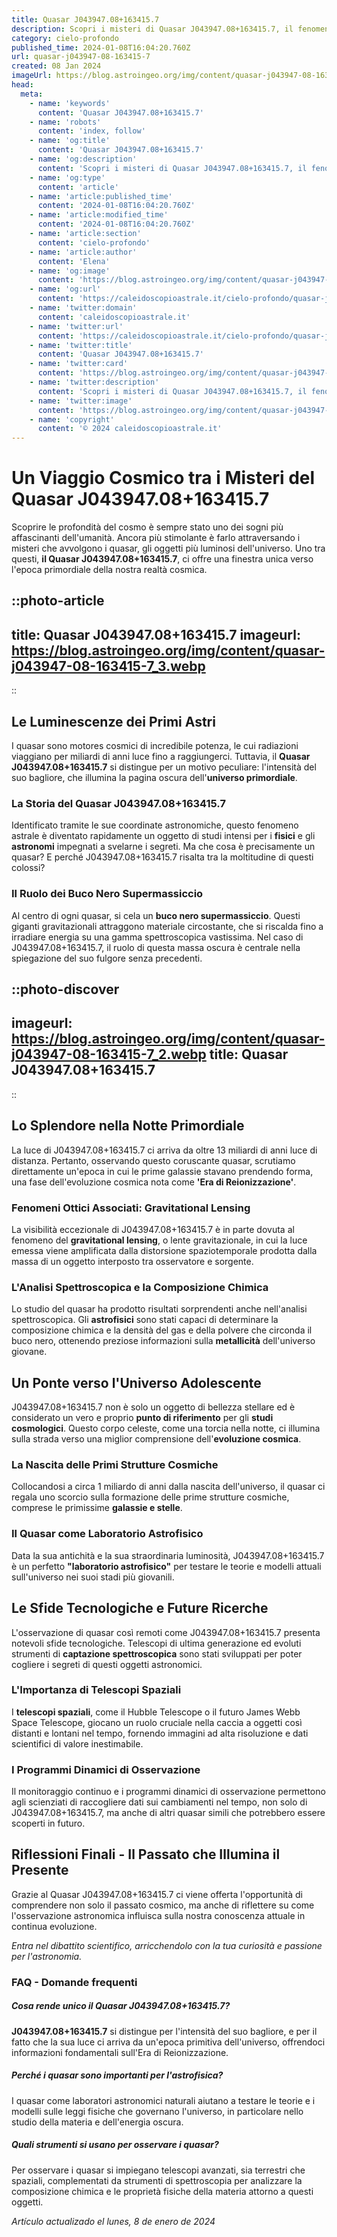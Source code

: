 ```yaml
---
title: Quasar J043947.08+163415.7
description: Scopri i misteri di Quasar J043947.08+163415.7, il fenomeno cosmico lontano e luminoso. Leggi il nostro blog per le ultime scoperte!
category: cielo-profondo
published_time: 2024-01-08T16:04:20.760Z
url: quasar-j043947-08-163415-7
created: 08 Jan 2024
imageUrl: https://blog.astroingeo.org/img/content/quasar-j043947-08-163415-7_3.webp
head:
  meta:
    - name: 'keywords'
      content: 'Quasar J043947.08+163415.7'
    - name: 'robots'
      content: 'index, follow'
    - name: 'og:title'
      content: 'Quasar J043947.08+163415.7'
    - name: 'og:description'
      content: 'Scopri i misteri di Quasar J043947.08+163415.7, il fenomeno cosmico lontano e luminoso. Leggi il nostro blog per le ultime scoperte!'
    - name: 'og:type'
      content: 'article'
    - name: 'article:published_time'
      content: '2024-01-08T16:04:20.760Z'
    - name: 'article:modified_time'
      content: '2024-01-08T16:04:20.760Z'
    - name: 'article:section'
      content: 'cielo-profondo'
    - name: 'article:author'
      content: 'Elena'
    - name: 'og:image'
      content: 'https://blog.astroingeo.org/img/content/quasar-j043947-08-163415-7_3.webp'
    - name: 'og:url'
      content: 'https://caleidoscopioastrale.it/cielo-profondo/quasar-j043947-08-163415-7'
    - name: 'twitter:domain'
      content: 'caleidoscopioastrale.it'
    - name: 'twitter:url'
      content: 'https://caleidoscopioastrale.it/cielo-profondo/quasar-j043947-08-163415-7'
    - name: 'twitter:title'
      content: 'Quasar J043947.08+163415.7'
    - name: 'twitter:card'
      content: 'https://blog.astroingeo.org/img/content/quasar-j043947-08-163415-7_3.webp'
    - name: 'twitter:description'
      content: 'Scopri i misteri di Quasar J043947.08+163415.7, il fenomeno cosmico lontano e luminoso. Leggi il nostro blog per le ultime scoperte!'
    - name: 'twitter:image'
      content: 'https://blog.astroingeo.org/img/content/quasar-j043947-08-163415-7_3.webp'
    - name: 'copyright'
      content: '© 2024 caleidoscopioastrale.it'
---
```

# Un Viaggio Cosmico tra i Misteri del Quasar J043947.08+163415.7

Scoprire le profondità del cosmo è sempre stato uno dei sogni più affascinanti dell'umanità. Ancora più stimolante è farlo attraversando i misteri che avvolgono i quasar, gli oggetti più luminosi dell'universo. Uno tra questi, **il Quasar J043947.08+163415.7**, ci offre una finestra unica verso l'epoca primordiale della nostra realtà cosmica.

::photo-article
---
title: Quasar J043947.08+163415.7
imageurl: https://blog.astroingeo.org/img/content/quasar-j043947-08-163415-7_3.webp
---
::

## Le Luminescenze dei Primi Astri

I quasar sono motores cosmici di incredibile potenza, le cui radiazioni viaggiano per miliardi di anni luce fino a raggiungerci. Tuttavia, il **Quasar J043947.08+163415.7** si distingue per un motivo peculiare: l'intensità del suo bagliore, che illumina la pagina oscura dell'**universo primordiale**.

### La Storia del Quasar J043947.08+163415.7

Identificato tramite le sue coordinate astronomiche, questo fenomeno astrale è diventato rapidamente un oggetto di studi intensi per i **fisici** e gli **astronomi** impegnati a svelarne i segreti. Ma che cosa è precisamente un quasar? E perché J043947.08+163415.7 risalta tra la moltitudine di questi colossi?

### Il Ruolo dei Buco Nero Supermassiccio

Al centro di ogni quasar, si cela un **buco nero supermassiccio**. Questi giganti gravitazionali attraggono materiale circostante, che si riscalda fino a irradiare energia su una gamma spettroscopica vastissima. Nel caso di J043947.08+163415.7, il ruolo di questa massa oscura è centrale nella spiegazione del suo fulgore senza precedenti.

::photo-discover
---
imageurl: https://blog.astroingeo.org/img/content/quasar-j043947-08-163415-7_2.webp
title: Quasar J043947.08+163415.7
---
::

## Lo Splendore nella Notte Primordiale

La luce di J043947.08+163415.7 ci arriva da oltre 13 miliardi di anni luce di distanza. Pertanto, osservando questo coruscante quasar, scrutiamo direttamente un'epoca in cui le prime galassie stavano prendendo forma, una fase dell'evoluzione cosmica nota come **'Era di Reionizzazione'**.

### Fenomeni Ottici Associati: Gravitational Lensing

La visibilità eccezionale di J043947.08+163415.7 è in parte dovuta al fenomeno del **gravitational lensing**, o lente gravitazionale, in cui la luce emessa viene amplificata dalla distorsione spaziotemporale prodotta dalla massa di un oggetto interposto tra osservatore e sorgente.

### L'Analisi Spettroscopica e la Composizione Chimica

Lo studio del quasar ha prodotto risultati sorprendenti anche nell'analisi spettroscopica. Gli **astrofisici** sono stati capaci di determinare la composizione chimica e la densità del gas e della polvere che circonda il buco nero, ottenendo preziose informazioni sulla **metallicità** dell'universo giovane.

## Un Ponte verso l'Universo Adolescente

J043947.08+163415.7 non è solo un oggetto di bellezza stellare ed è considerato un vero e proprio **punto di riferimento** per gli **studi cosmologici**. Questo corpo celeste, come una torcia nella notte, ci illumina sulla strada verso una miglior comprensione dell'**evoluzione cosmica**.

### La Nascita delle Primi Strutture Cosmiche

Collocandosi a circa 1 miliardo di anni dalla nascita dell'universo, il quasar ci regala uno scorcio sulla formazione delle prime strutture cosmiche, comprese le primissime **galassie e stelle**.

### Il Quasar come Laboratorio Astrofisico

Data la sua antichità e la sua straordinaria luminosità, J043947.08+163415.7 è un perfetto **"laboratorio astrofisico"** per testare le teorie e modelli attuali sull'universo nei suoi stadi più giovanili.

## Le Sfide Tecnologiche e Future Ricerche

L'osservazione di quasar così remoti come J043947.08+163415.7 presenta notevoli sfide tecnologiche. Telescopi di ultima generazione ed evoluti strumenti di **captazione spettroscopica** sono stati sviluppati per poter cogliere i segreti di questi oggetti astronomici.

### L'Importanza di Telescopi Spaziali

I **telescopi spaziali**, come il Hubble Telescope o il futuro James Webb Space Telescope, giocano un ruolo cruciale nella caccia a oggetti così distanti e lontani nel tempo, fornendo immagini ad alta risoluzione e dati scientifici di valore inestimabile.

### I Programmi Dinamici di Osservazione

Il monitoraggio continuo e i programmi dinamici di osservazione permettono agli scienziati di raccogliere dati sui cambiamenti nel tempo, non solo di J043947.08+163415.7, ma anche di altri quasar simili che potrebbero essere scoperti in futuro.

## Riflessioni Finali - Il Passato che Illumina il Presente

Grazie al Quasar J043947.08+163415.7 ci viene offerta l'opportunità di comprendere non solo il passato cosmico, ma anche di riflettere su come l'osservazione astronomica influisca sulla nostra conoscenza attuale in continua evoluzione.

*Entra nel dibattito scientifico, arricchendolo con la tua curiosità e passione per l'astronomia.*

### FAQ - Domande frequenti

##### Cosa rende unico il Quasar J043947.08+163415.7?
**J043947.08+163415.7** si distingue per l'intensità del suo bagliore, e per il fatto che la sua luce ci arriva da un'epoca primitiva dell'universo, offrendoci informazioni fondamentali sull'Era di Reionizzazione.

##### Perché i quasar sono importanti per l'astrofisica?
I quasar come laboratori astronomici naturali aiutano a testare le teorie e i modelli sulle leggi fisiche che governano l'universo, in particolare nello studio della materia e dell'energia oscura.

##### Quali strumenti si usano per osservare i quasar?
Per osservare i quasar si impiegano telescopi avanzati, sia terrestri che spaziali, complementati da strumenti di spettroscopia per analizzare la composizione chimica e le proprietà fisiche della materia attorno a questi oggetti.

_Artículo actualizado el lunes, 8 de enero de 2024_